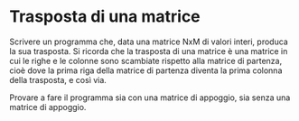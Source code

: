 # Trasposta di una matrice

Scrivere un programma che, data una matrice NxM di valori interi, produca la sua trasposta. Si ricorda che la trasposta di una matrice è una matrice in cui le righe e le colonne sono scambiate rispetto alla matrice di partenza, cioè dove la prima riga della matrice di partenza diventa la prima colonna della trasposta, e così via.

Provare a fare il programma sia con una matrice di appoggio, sia senza una matrice di appoggio.
